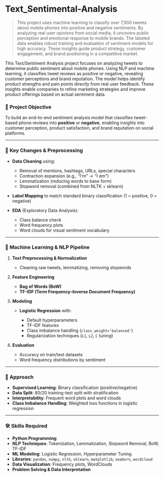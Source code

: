 # Text_Sentimental-Analysis
> This project uses machine learning to classify over 7,900 tweets about mobile phones into positive and negative sentiments.
> By analyzing real user opinions from social media, it uncovers public perception and emotional response to mobile brands.
> The labeled data enables robust training and evaluation of sentiment models for high accuracy.
> These insights guide product strategy, customer engagement, and brand positioning in a competitive market.

This Text/Sentiment Analysis project focuses on analyzing tweets to determine public sentiment about mobile phones. Using NLP and machine learning, it classifies tweet reviews as positive or negative, revealing customer perceptions and brand reputation. The model helps identify product strengths and pain points directly from real user feedback. These insights enable companies to refine marketing strategies and improve product offerings based on actual sentiment data.


### 🎯 **Project Objective**

To build an end-to-end sentiment analysis model that classifies tweet-based phone reviews into **positive** or **negative**, enabling insights into customer perception, product satisfaction, and brand reputation on social platforms.

---

### 🔄 **Key Changes & Preprocessing**

* **Data Cleaning** using:

  * Removal of mentions, hashtags, URLs, special characters
  * Contraction expansion (e.g., *“I'm” → “I am”*)
  * Lemmatization (reducing words to base form)
  * Stopword removal (combined from NLTK + sklearn)
* **Label Mapping** to match standard binary classification (1 = positive, 0 = negative)
* **EDA** (Exploratory Data Analysis):

  * Class balance check
  * Word frequency plots
  * Word clouds for visual sentiment vocabulary

---

### 🤖 **Machine Learning & NLP Pipeline**

1. **Text Preprocessing & Normalization**

   * Cleaning raw tweets, lemmatizing, removing stopwords
2. **Feature Engineering**

   * **Bag of Words (BoW)**
   * **TF-IDF (Term Frequency–Inverse Document Frequency)**
3. **Modeling**

   * **Logistic Regression** with:

     * Default hyperparameters
     * TF-IDF features
     * Class imbalance handling (`class_weight='balanced'`)
     * Regularization techniques (`L1`, `L2`, `C` tuning)
4. **Evaluation**

   * Accuracy on train/test datasets
   * Word frequency distributions by sentiment

---

### 📌 **Approach**

* **Supervised Learning**: Binary classification (positive/negative)
* **Data Split**: 80/20 training-test split with stratification
* **Interpretability**: Frequent word plots and word clouds
* **Class Imbalance Handling**: Weighted loss functions in logistic regression

---

### 🛠️ **Skills Required**

* **Python Programming**
* **NLP Techniques**: Tokenization, Lemmatization, Stopword Removal, BoW, TF-IDF
* **ML Modeling**: Logistic Regression, Hyperparameter Tuning
* **Libraries**: `pandas`, `numpy`, `nltk`, `sklearn`, `matplotlib`, `seaborn`, `wordcloud`
* **Data Visualization**: Frequency plots, WordClouds
* **Problem Solving & Data Interpretation**


